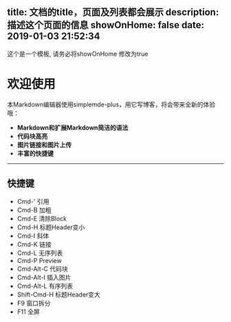 title: 文档的title，页面及列表都会展示
description: 描述这个页面的信息
showOnHome: false
date: 2019-01-03 21:52:34
---

这个是一个模板, 请务必将showOnHome 修改为true

# 欢迎使用
本Markdown编辑器使用simplemde-plus，用它写博客，将会带来全新的体验哦：


- **Markdown和扩展Markdown简洁的语法**
- **代码块高亮**
- **图片链接和图片上传**
- **丰富的快捷键**


-------------------


## 快捷键

- Cmd-' 引用
- Cmd-B	加粗
- Cmd-E	 清除Block
- Cmd-H	 标题Header变小
- Cmd-I	   斜体
- Cmd-K	  链接
- Cmd-L	 无序列表
- Cmd-P	 Preview
- Cmd-Alt-C	 代码块
- Cmd-Alt-I	 插入图片
- Cmd-Alt-L	有序列表
- Shift-Cmd-H  标题Header变大
- F9	 窗口拆分
- F11	全屏


